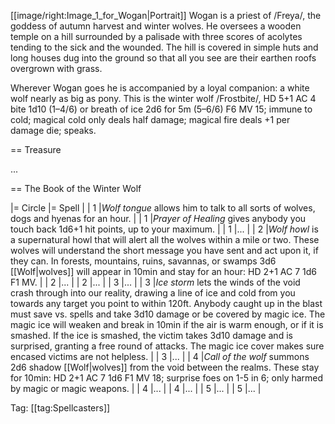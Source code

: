 [[image/right:Image_1_for_Wogan|Portrait]]
Wogan is a priest of /Freya/, the goddess of autumn harvest and winter wolves. He oversees a wooden temple on a hill surrounded by a palisade with three scores of acolytes tending to the sick and the wounded. The hill is covered in simple huts and long houses dug into the ground so that all you see are their earthen roofs overgrown with grass.

Wherever Wogan goes he is accompanied by a loyal companion: a white wolf nearly as big as pony. This is the winter wolf /Frostbite/, HD 5+1 AC 4 bite 1d10 (1–4/6) or breath of ice 2d6 for 5m (5–6/6) F6 MV 15; immune to cold; magical cold only deals half damage; magical fire deals +1 per damage die; speaks.

== Treasure

...

== The Book of the Winter Wolf

|= Circle |= Spell |
| 1 |*Wolf tongue* allows him to talk to all sorts of wolves, dogs and hyenas for an hour. |
| 1 |*Prayer of Healing* gives anybody you touch back 1d6+1 hit points, up to your maximum. |
| 1 |... |
| 2 |*Wolf howl* is a supernatural howl that will alert all the wolves within a mile or two. These wolves will understand the short message you have sent and act upon it, if they can. In forests, mountains, ruins, savannas, or swamps 3d6 [[Wolf|wolves]] will appear in 10min and stay for an hour: HD 2+1 AC 7 1d6 F1 MV. |
| 2 |... |
| 2 |... |
| 3 |... |
| 3 |*Ice storm* lets the winds of the void crash through into our reality, drawing a line of ice and cold from you towards any target you point to within 120ft. Anybody caught up in the blast must save vs. spells and take 3d10 damage or be covered by magic ice. The magic ice will weaken and break in 10min if the air is warm enough, or if it is smashed. If the ice is smashed, the victim takes 3d10 damage and is surprised, granting a free round of attacks. The magic ice cover makes sure encased victims are not helpless. |
| 3 |... |
| 4 |*Call of the wolf* summons 2d6 shadow [[Wolf|wolves]] from the void between the realms. These stay for 10min: HD 2+1 AC 7 1d6 F1 MV 18; surprise foes on 1-5 in 6; only harmed by magic or magic weapons. |
| 4 |... |
| 4 |... |
| 5 |... |
| 5 |... |

Tag: [[tag:Spellcasters]]
